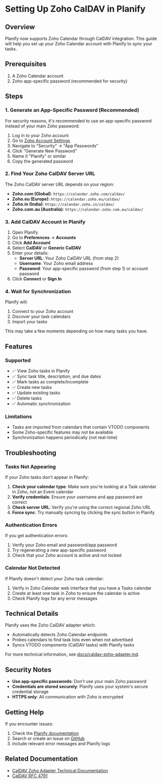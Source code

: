 # Setting Up Zoho CalDAV in Planify

## Overview

Planify now supports Zoho Calendar through CalDAV integration. This guide will help you set up your Zoho Calendar account with Planify to sync your tasks.

## Prerequisites

1. A Zoho Calendar account
2. Zoho app-specific password (recommended for security)

## Steps

### 1. Generate an App-Specific Password (Recommended)

For security reasons, it's recommended to use an app-specific password instead of your main Zoho password:

1. Log in to your Zoho account
2. Go to [Zoho Account Settings](https://accounts.zoho.com/home#security)
3. Navigate to "Security" → "App Passwords"
4. Click "Generate New Password"
5. Name it "Planify" or similar
6. Copy the generated password

### 2. Find Your Zoho CalDAV Server URL

The Zoho CalDAV server URL depends on your region:

- **Zoho.com (Global)**: `https://calendar.zoho.com/caldav/`
- **Zoho.eu (Europe)**: `https://calendar.zoho.eu/caldav/`
- **Zoho.in (India)**: `https://calendar.zoho.in/caldav/`
- **Zoho.com.au (Australia)**: `https://calendar.zoho.com.au/caldav/`

### 3. Add CalDAV Account in Planify

1. Open Planify
2. Go to **Preferences** → **Accounts**
3. Click **Add Account**
4. Select **CalDAV** or **Generic CalDAV**
5. Enter your details:
   - **Server URL**: Your Zoho CalDAV URL (from step 2)
   - **Username**: Your Zoho email address
   - **Password**: Your app-specific password (from step 1) or account password
6. Click **Connect** or **Sign In**

### 4. Wait for Synchronization

Planify will:
1. Connect to your Zoho account
2. Discover your task calendars
3. Import your tasks

This may take a few moments depending on how many tasks you have.

## Features

### Supported

- ✅ View Zoho tasks in Planify
- ✅ Sync task title, description, and due dates
- ✅ Mark tasks as complete/incomplete
- ✅ Create new tasks
- ✅ Update existing tasks
- ✅ Delete tasks
- ✅ Automatic synchronization

### Limitations

- Tasks are imported from calendars that contain VTODO components
- Some Zoho-specific features may not be available
- Synchronization happens periodically (not real-time)

## Troubleshooting

### Tasks Not Appearing

If your Zoho tasks don't appear in Planify:

1. **Check your calendar type**: Make sure you're looking at a Task calendar in Zoho, not an Event calendar
2. **Verify credentials**: Ensure your username and app password are correct
3. **Check server URL**: Verify you're using the correct regional Zoho URL
4. **Force sync**: Try manually syncing by clicking the sync button in Planify

### Authentication Errors

If you get authentication errors:

1. Verify your Zoho email and password/app password
2. Try regenerating a new app-specific password
3. Check that your Zoho account is active and not locked

### Calendar Not Detected

If Planify doesn't detect your Zoho task calendar:

1. Verify in Zoho Calendar web interface that you have a Tasks calendar
2. Create at least one task in Zoho to ensure the calendar is active
3. Check Planify logs for any error messages

## Technical Details

Planify uses the Zoho CalDAV adapter which:

- Automatically detects Zoho Calendar endpoints
- Probes calendars to find task lists even when not advertised
- Syncs VTODO components (CalDAV tasks) with Planify tasks

For more technical information, see [docs/caldav-zoho-adapter.md](caldav-zoho-adapter.md).

## Security Notes

- **Use app-specific passwords**: Don't use your main Zoho password
- **Credentials are stored securely**: Planify uses your system's secure credential storage
- **HTTPS only**: All communication with Zoho is encrypted

## Getting Help

If you encounter issues:

1. Check the [Planify documentation](https://github.com/alainm23/planify)
2. Search or create an issue on [GitHub](https://github.com/alainm23/planify/issues)
3. Include relevant error messages and Planify logs

## Related Documentation

- [CalDAV Zoho Adapter Technical Documentation](caldav-zoho-adapter.md)
- [CalDAV RFC 4791](https://tools.ietf.org/html/rfc4791)
